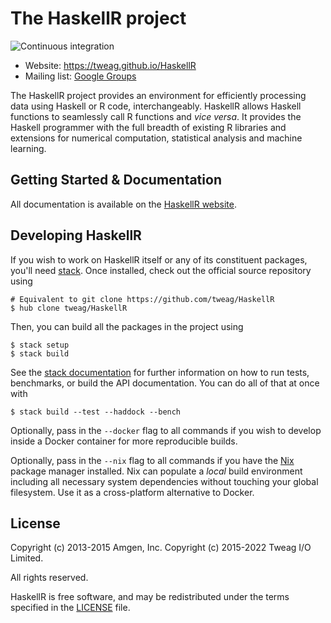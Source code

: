 # The HaskellR project

![Continuous integration](https://github.com/tweag/HaskellR/workflows/Continuous%20integration/badge.svg?branch=master)

* Website: https://tweag.github.io/HaskellR
* Mailing list: [Google Groups](https://groups.google.com/group/haskellr)

The HaskellR project provides an environment for efficiently
processing data using Haskell or R code, interchangeably. HaskellR
allows Haskell functions to seamlessly call R functions and *vice
versa*. It provides the Haskell programmer with the full breadth of
existing R libraries and extensions for numerical computation,
statistical analysis and machine learning.

## Getting Started & Documentation

All documentation is available on the
[HaskellR website](https://tweag.github.io/HaskellR).

## Developing HaskellR

If you wish to work on HaskellR itself or any of its constituent
packages, you'll need
[stack](https://github.com/commercialhaskell/stack). Once installed,
check out the official source repository using

```
# Equivalent to git clone https://github.com/tweag/HaskellR
$ hub clone tweag/HaskellR
```

Then, you can build all the packages in the project using

```
$ stack setup
$ stack build
```

See the [stack documentation][stack-docs] for further information on
how to run tests, benchmarks, or build the API documentation. You can
do all of that at once with

```
$ stack build --test --haddock --bench
```

Optionally, pass in the `--docker` flag to all commands if you wish to
develop inside a Docker container for more reproducible builds.

Optionally, pass in the `--nix` flag to all commands if you have the
[Nix][nix] package manager installed. Nix can populate a *local* build
environment including all necessary system dependencies without
touching your global filesystem. Use it as a cross-platform
alternative to Docker.

[nix]: http://nixos.org/nix
[stack-docs]: https://docs.haskellstack.org/en/stable/GUIDE/

## License

Copyright (c) 2013-2015 Amgen, Inc.
Copyright (c) 2015-2022 Tweag I/O Limited.

All rights reserved.

HaskellR is free software, and may be redistributed under the terms
specified in the [LICENSE](LICENSE) file.
